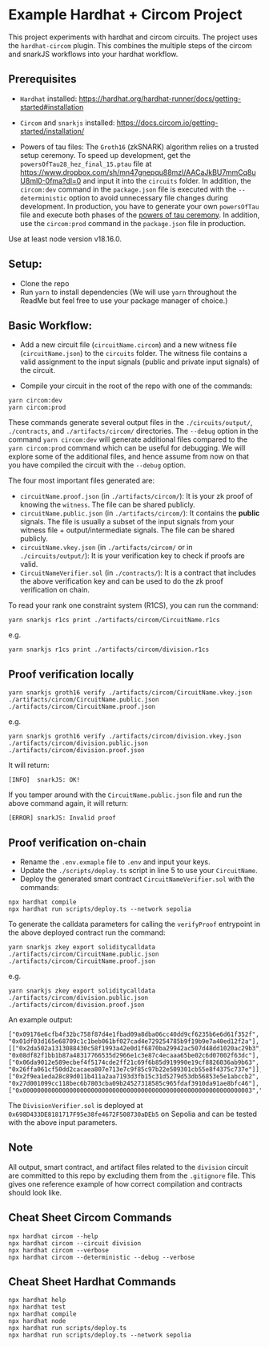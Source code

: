 # Example Hardhat + Circom Project

This project experiments with hardhat and circom circuits.
The project uses the `hardhat-circom` plugin. This combines the multiple steps of the circom and snarkJS workflows into your hardhat workflow. 

## Prerequisites
- `Hardhat` installed:
    https://hardhat.org/hardhat-runner/docs/getting-started#installation
- `Circom` and `snarkjs` installed:
    https://docs.circom.io/getting-started/installation/

- Powers of tau files: The `Groth16` (zkSNARK) algorithm relies on a trusted setup ceremony. To speed up development, get the `powersOfTau28_hez_final_15.ptau` file at https://www.dropbox.com/sh/mn47gnepqu88mzl/AACaJkBU7mmCq8uU8ml0-0fma?dl=0 and input it into the `circuits` folder. In addition, the `circom:dev` command in the `package.json` file is executed with the `--deterministic` option to avoid unnecessary file changes during development. In production, you have to generate your own `powersOfTau` file and execute both phases of the [powers of tau ceremony](https://docs.circom.io/getting-started/proving-circuits/#powers-of-tau). In addition, use the `circom:prod` command in the `package.json` file in production.

Use at least node version v18.16.0.

## Setup:

- Clone the repo
- Run `yarn` to install dependencies (We will use `yarn` throughout the ReadMe but feel free to use your package manager of choice.)

## Basic Workflow:

- Add a new circuit file (`circuitName.circom`) and a new witness file (`circuitName.json`) to the `circuits` folder. The witness file contains a valid assignment to the input signals (public and private input signals) of the circuit.

- Compile your circuit in the root of the repo with one of the commands:
```shell
yarn circom:dev
yarn circom:prod
```

These commands generate several output files in the `./circuits/output/`, `./contracts`, and `./artifacts/circom/` directories. The `--debug` option in the command `yarn circom:dev` will generate additional files compared to the `yarn circom:prod` command which can be useful for debugging. We will explore some of the additional files, and hence assume from now on that you have compiled the circuit with the `--debug` option. 

The four most important files generated are:
- `circuitName.proof.json` (in `./artifacts/circom/`): It is your zk proof of knowing the `witness`. The file can be shared publicly.
- `circuitName.public.json` (in `./artifacts/circom/`): It contains the **public** signals. The file is usually a subset of the input signals from your witness file + output/intermediate signals. The file can be shared publicly.
- `circuitName.vkey.json` (in `./artifacts/circom/` or in `./circuits/output/`): It is your verification key to check if proofs are valid. 
- `CircuitNameVerifier.sol` (in `./contracts/`): It is a contract that includes the above verification key and can be used to do the zk proof verification on chain.

To read your rank one constraint system (R1CS), you can run the command:
```
yarn snarkjs r1cs print ./artifacts/circom/CircuitName.r1cs
```

e.g.
```
yarn snarkjs r1cs print ./artifacts/circom/division.r1cs
```

## Proof verification locally

```
yarn snarkjs groth16 verify ./artifacts/circom/CircuitName.vkey.json ./artifacts/circom/CircuitName.public.json ./artifacts/circom/CircuitName.proof.json
```

e.g.
```
yarn snarkjs groth16 verify ./artifacts/circom/division.vkey.json ./artifacts/circom/division.public.json ./artifacts/circom/division.proof.json
```

It will return:
```
[INFO]  snarkJS: OK!
```

If you tamper around with the `CircuitName.public.json` file and run the above command again, it will return:

```
[ERROR] snarkJS: Invalid proof
```

## Proof verification on-chain

- Rename the `.env.exmaple` file to `.env` and input your keys.
- Update the `./scripts/deploy.ts` script in line 5 to use your `CircuitName`.
- Deploy the generated smart contract `CircuitNameVerifier.sol` with the commands:

```
npx hardhat compile
npx hardhat run scripts/deploy.ts --network sepolia
```

To generate the calldata parameters for calling the `verifyProof` entrypoint in the above deployed contract run the command:

```
yarn snarkjs zkey export soliditycalldata ./artifacts/circom/CircuitName.public.json ./artifacts/circom/CircuitName.proof.json
```

e.g.
```
yarn snarkjs zkey export soliditycalldata ./artifacts/circom/division.public.json ./artifacts/circom/division.proof.json
```

An example output:

```
["0x09176e6cfb4f32bc758f87d4e1fbad09a8dba06cc40dd9cf6235b6e6d61f352f", "0x01df03d165e68709c1c1beb061bf027cad4e729254785b9f19b9e7a40ed12f2a"],[["0x2da502a1313088430c58f1993a42e0d1f6870ba29942ac507d48dd1020ac29b3", "0x08df82f1bb1b87a48317766535d2966e1c3e87c4ecaaa65be02c6d07002f63dc"],["0x06da9012e589ecbef4f5174cde2ff21c69f6b85d919990e19cf8826036ab9b63", "0x26ffa061cf50dd2cacaea807e713e7c9f85c97b22e509301cb55e8f4375c737e"]],["0x2f9ea1eda28c89d011b411a2aa7193d3fb15c31d5279d53db56853e5e1abccb2", "0x27d001099cc118bec6b7803cba09b24527318585c965fdaf3910da91ae8bfc46"],["0x0000000000000000000000000000000000000000000000000000000000000003","0x0000000000000000000000000000000000000000000000000000000000000007"]
```

The `DivisionVerifier.sol` is deployed at `0x698D433DE8181717F95e38fe4672F508730aDEb5` on Sepolia and can be tested with the above input parameters.

## Note

All output, smart contract, and artifact files related to the `division` circuit are committed to this repo by excluding them from the `.gitignore` file. This gives one reference example of how correct compilation and contracts should look like.

## Cheat Sheet Circom Commands

```shell
npx hardhat circom --help
npx hardhat circom --circuit division
npx hardhat circom --verbose
npx hardhat circom --deterministic --debug --verbose
```

## Cheat Sheet Hardhat Commands

```shell
npx hardhat help
npx hardhat test
npx hardhat compile
npx hardhat node
npx hardhat run scripts/deploy.ts
npx hardhat run scripts/deploy.ts --network sepolia
```
